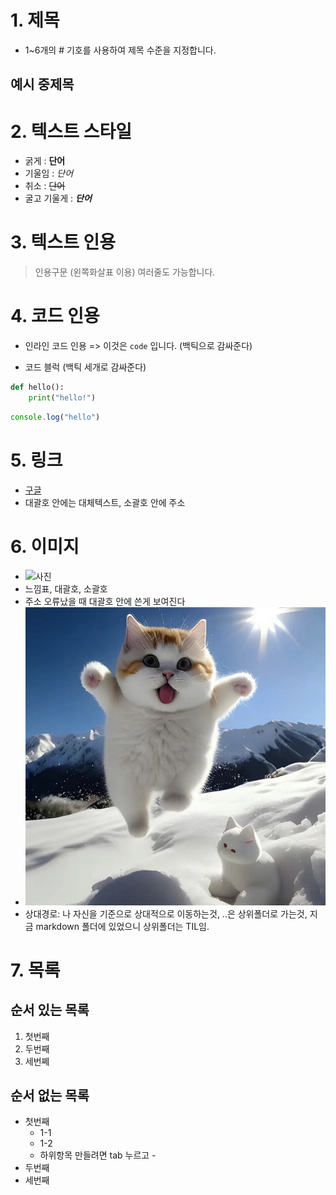 # 1. 제목
- 1~6개의 # 기호를 사용하여 제목 수준을 지정합니다.

## 예시 중제목

# 2. 텍스트 스타일
- 굵게 : **단어**
- 기울임 : *단어*
- 취소 : ~~단어~~
- 굴고 기울게 : ***단어***

# 3. 텍스트 인용

> 인용구문 (왼쪽화살표 이용)
> 여러줄도 가능합니다.

# 4. 코드 인용

- 인라인 코드 인용 => 이것은 `code` 입니다. (백틱으로 감싸준다)

- 코드 블럭 (백틱 세개로 감싸준다)
```python
def hello():
    print("hello!")
```

```javascript
console.log("hello")
```

# 5. 링크
- [구글](https://google.com)
- 대괄호 안에는 대체텍스트, 소괄호 안에 주소

# 6. 이미지
- ![사진](https://png.pngtree.com/background/20230401/original/pngtree-beautiful-scenery-suitable-for-summer-travel-picture-image_2253560.jpg)
- 느낌표, 대괄호, 소괄호
- 주소 오류났을 때 대괄호 안에 쓴게 보여진다
- ![고양이](../assets/cat.jpeg)
- 상대경로: 나 자신을 기준으로 상대적으로 이동하는것, ..은 상위폴더로 가는것, 지금 markdown 폴더에 있었으니 상위폴더는 TIL임.

# 7. 목록

## 순서 있는 목록
1. 첫번째
2. 두번째
3. 세번쩨

## 순서 없는 목록
- 첫번째
    - 1-1  
    - 1-2
    - 하위항목 만들려면 tab 누르고 -
- 두번째
- 세번째
